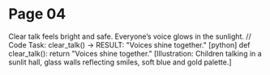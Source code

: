 # Page 04

Clear talk feels bright and safe.
Everyone’s voice glows in the sunlight.
// Code Task: clear_talk() → RESULT: "Voices shine together."
[python]
def clear_talk():
    return "Voices shine together."
[Illustration: Children talking in a sunlit hall, glass walls reflecting smiles, soft blue and gold palette.]
